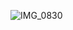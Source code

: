 ![IMG_0830](https://user-images.githubusercontent.com/90249322/132330237-e1c14a8d-def4-4e45-9f60-e85f8f90f400.JPG)
